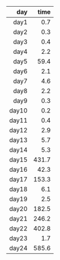|   day |    time |
|------:|---------:
| day1  |     0.7 |
| day2  |     0.3 |
| day3  |     0.4 |
| day4  |     2.2 |
| day5  |    59.4 |
| day6  |     2.1 |
| day7  |     4.6 |
| day8  |     2.2 |
| day9  |     0.3 |
| day10 |     0.2 |
| day11 |     0.4 |
| day12 |     2.9 |
| day13 |     5.7 |
| day14 |     5.3 |
| day15 |   431.7 |
| day16 |    42.3 |
| day17 |   153.3 |
| day18 |     6.1 |
| day19 |     2.5 |
| day20 |   182.5 |
| day21 |   246.2 |
| day22 |   402.8 |
| day23 |     1.7 |
| day24 |   585.6 |

